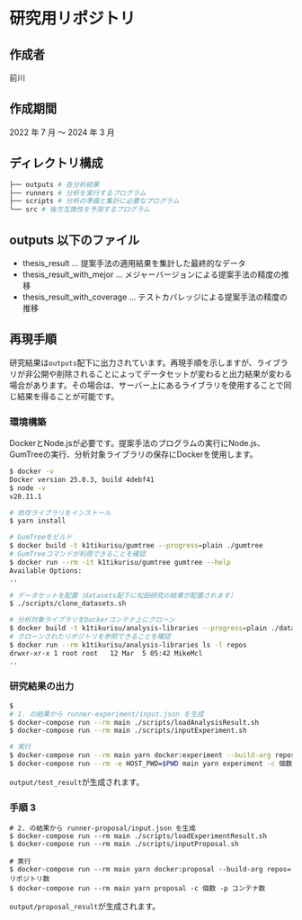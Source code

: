 # 研究用リポジトリ

## 作成者

前川

## 作成期間

2022 年 7 月 ～ 2024 年 3 月

## ディレクトリ構成

```sh
├── outputs # 各分析結果
├── runners # 分析を実行するプログラム
├── scripts # 分析の準備と集計に必要なプログラム
└── src # 後方互換性を予測するプログラム
```

## outputs 以下のファイル

- thesis_result ... 提案手法の適用結果を集計した最終的なデータ
- thesis_result_with_mejor ... メジャーバージョンによる提案手法の精度の推移
- thesis_result_with_coverage ... テストカバレッジによる提案手法の精度の推移

## 再現手順

研究結果は`outputs`配下に出力されています。再現手順を示しますが、ライブラリが非公開や削除されることによってデータセットが変わると出力結果が変わる場合があります。その場合は、サーバー上にあるライブラリを使用することで同じ結果を得ることが可能です。

### 環境構築

DockerとNode.jsが必要です。提案手法のプログラムの実行にNode.js、GumTreeの実行、分析対象ライブラリの保存にDockerを使用します。

```sh
$ docker -v
Docker version 25.0.3, build 4debf41
$ node -v
v20.11.1

# 依存ライブラリをインストール
$ yarn install

# GumTreeをビルド
$ docker build -t k1tikurisu/gumtree --progress=plain ./gumtree
# GumTreeコマンドが利用できることを確認
$ docker run --rm -it k1tikurisu/gumtree gumtree --help
Available Options:
..

# データセットを配置（datasets配下に松田研究の結果が配置されます）
$ ./scripts/clone_datasets.sh

# 分析対象ライブラリをDockerコンテナ上にクローン
$ docker build -t k1tikurisu/analysis-libraries --progress=plain ./datasets
# クローンされたリポジトリを参照できることを確認
$ docker run --rm k1tikurisu/analysis-libraries ls -l repos
drwxr-xr-x 1 root root   12 Mar  5 05:42 MikeMcl
..
```

### 研究結果の出力

```sh
$
# 1. の結果から runner-experiment/input.json を生成
$ docker-compose run --rm main ./scripts/loadAnalysisResult.sh
$ docker-compose run --rm main ./scripts/inputExperiment.sh

# 実行
$ docker-compose run --rm main yarn docker:experiment --build-arg repos=リポジトリ数
$ docker-compose run --rm -e HOST_PWD=$PWD main yarn experiment -c 個数 -p コンテナ数
```

`output/test_result`が生成されます。

### 手順 3

```console
# 2. の結果から runner-proposal/input.json を生成
$ docker-compose run --rm main ./scripts/loadExperimentResult.sh
$ docker-compose run --rm main ./scripts/inputProposal.sh

# 実行
$ docker-compose run --rm main yarn docker:proposal --build-arg repos=リポジトリ数
$ docker-compose run --rm main yarn proposal -c 個数 -p コンテナ数
```

`output/proposal_result`が生成されます。
